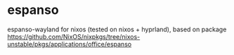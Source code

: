 # espanso
espanso-wayland for nixos (tested on nixos + hyprland), based on package https://github.com/NixOS/nixpkgs/tree/nixos-unstable/pkgs/applications/office/espanso
